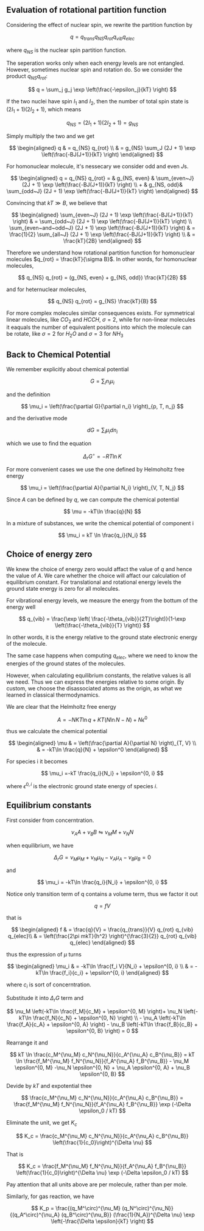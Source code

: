 ## Evaluation of rotational partition function

Considering the effect of nuclear spin, we rewrite the partition function by

$$
q = q_{trans} q_{NS} q_{rot} q_{vib} q_{elec}
$$

where $q_{NS}$ is the nuclear spin partition function.

The seperation works only when each energy levels are not entangled. However, sometimes nuclear spin and rotation do. So we consider the product $q_{NS} q_{rot}$:

$$
q = \sum_j g_j \exp \left(\frac{-\epsilon_j}{kT} \right)
$$

If the two nuclei have spin $I_1$ and $I_2$, then the number of total spin state is $(2I_1 + 1)(2I_2 + 1)$, which means 

$$
q_{NS} = (2I_1 + 1)(2I_2 + 1) = g_{NS}
$$

Simply multiply the two and we get

$$
\begin{aligned}
q & = q_{NS} q_{rot} \\
& = g_{NS} \sum_J (2J + 1) \exp \left(\frac{-BJ(J+1)}{kT} \right)
\end{aligned}
$$

For homonuclear molecule, it's nessecary we consider odd and even $J$s.

$$
\begin{aligned}
    q = q_{NS} q_{rot} = & g_{NS, even} & \sum_{even~J} (2J + 1) \exp \left(\frac{-BJ(J+1)}{kT} \right) \\
    + & g_{NS, odd}& \sum_{odd~J} (2J + 1) \exp \left(\frac{-BJ(J+1)}{kT} \right)
\end{aligned}
$$

Convincing that $kT \gg B$, we believe that

$$
\begin{aligned}
\sum_{even~J} (2J + 1) \exp \left(\frac{-BJ(J+1)}{kT} \right) & = \sum_{odd~J} (2J + 1) \exp \left(\frac{-BJ(J+1)}{kT} \right) \\
\sum_{even~and~odd~J} (2J + 1) \exp \left(\frac{-BJ(J+1)}{kT} \right) & = \frac{1}{2} \sum_{all~J} (2J + 1) \exp \left(\frac{-BJ(J+1)}{kT} \right) \\
& = \frac{kT}{2B}
\end{aligned}
$$

Therefore we understand how rotational partition function for homonuclear molecules $q_{rot} = \frac{kT}{\sigma B}$. In other words, for homonuclear molecules,

$$
q_{NS} q_{rot} = (g_{NS, even} + g_{NS, odd}) \frac{kT}{2B} 
$$

and for heternuclear molecules, 

$$
q_{NS} q_{rot} = g_{NS} \frac{kT}{B}
$$

For more complex molecules similar consequences exists. For symmetrical linear molecules, like $CO_2$ and $HCCH$, $\sigma = 2$, while for non-linear molecules it eaquals the number of equivalent positions into which the molecule can be rotate, like $\sigma = 2$ for $H_2O$ and $\sigma = 3$ for $NH_3$

## Back to Chemical Potential

We remember explicitly about chemical potential

$$
G = \sum_i n_i \mu_i
$$

and the definition

$$
\mu_i = \left(\frac{\partial G}{\partial n_i} \right)_{p, T, n_j}
$$

and the derivative mode

$$
dG = \sum_i \mu_i dn_i
$$

which we use to find the equation

$$
\Delta_r G^{\circ} = -RT \ln K
$$

For more convenient cases we use the one defined by Helmoholtz free energy

$$
\mu_i = \left(\frac{\partial A}{\partial N_i} \right)_{V, T, N_j}
$$

Since $A$ can be defined by $q$, we can compute the chemical potential

$$
\mu = -kT\ln \frac{q}{N}
$$

In a mixture of substances, we write the chemical potential of component i

$$
\mu_i = kT \ln \frac{q_i}{N_i}
$$

## Choice of energy zero

We knew the choice of energy zero would affact the value of $q$ and hence the value of $A$. We care whether the choice will affact our calculation of equilibrium constant. For translational and rotational energy levels the ground state energy is zero for all molecules. 

For vibrational energy levels, we measure the energy from the bottum of the energy well

$$
q_{vib} = \frac{\exp \left( \frac{-\theta_{vib}}{2T}\right)}{1-\exp \left(\frac{-\theta_{vib}}{T} \right)}
$$

In other words, it is the energy relative to the ground state electronic energy of the molecule.

The same case happens when computing $q_{elec}$, where we need to know the energies of the ground states of the molecules. 

However, when calculating equilibrium constants, the relative values is all we need. Thus we can express the energies relative to some origin. By custom, we choose the disassociated atoms as the origin, as what we learned in classical thermodynamics.

We are clear that the Helmholtz free energy 

$$
A = -NKT\ln q + KT(N\ln N - N) + N \epsilon^0
$$

thus we calculate the chemical potential

$$
\begin{aligned}
\mu & = \left(\frac{\partial A}{\partial N} \right)_{T, V} \\
& = -kT\ln \frac{q}{N} + \epsilon^0
\end{aligned}
$$

For species i it becomes

$$
\mu_i =-kT \frac{q_i}{N_i} + \epsilon^{0, i}
$$

where $\epsilon^{0, i}$ is the electronic ground state energy of species $i$.

## Equilibrium constants

First consider from concerntration.

$$
\nu_A A + \nu_B B \leftrightharpoons \nu_M M + \nu_N N
$$

when equilibrium, we have

$$
\Delta_r G = \nu_M \mu_M + \nu_N \mu_N - \nu_A \mu_A - \nu_B \mu_B = 0
$$

and

$$
\mu_i = -kT\ln \frac{q_i}{N_i} + \epsilon^{0, i}
$$

Notice only transition term of q contains a volume term, thus we factor it out

$$
q = fV
$$

that is 

$$
\begin{aligned}
    f & = \frac{q}{V} = \frac{q_{trans}}{V} q_{rot} q_{vib} q_{elec}\\
    & = \left(\frac{2\pi mkT}{h^2} \right)^{\frac{3}{2}} q_{rot} q_{vib} q_{elec}
\end{aligned}
$$

thus the expression of $\mu$ turns

$$
\begin{aligned}
\mu_i & = -kT\ln \frac{f_i V}{N_i} + \epsilon^{0, i} \\
      & = -kT\ln \frac{f_i}{c_i} + \epsilon^{0, i}
\end{aligned}
$$

where $c_i$ is sort of concerntration.

Substitude it into $\Delta_r G$ term and 

$$
\nu_M \left(-kT\ln \frac{f_M}{c_M} + \epsilon^{0, M} \right)+ \nu_N \left(-kT\ln \frac{f_N}{c_N} + \epsilon^{0, N} \right) \\ - \nu_A \left(-kT\ln \frac{f_A}{c_A} + \epsilon^{0, A} \right) - \nu_B \left(-kT\ln \frac{f_B}{c_B} + \epsilon^{0, B} \right) = 0
$$

Rearrange it and

$$
kT \ln \frac{c_M^{\nu_M} c_N^{\nu_N}}{c_A^{\nu_A} c_B^{\nu_B}} = kT \ln \frac{f_M^{\nu_M} f_N^{\nu_N}}{f_A^{\nu_A} f_B^{\nu_B}} - \nu_M \epsilon^{0, M} -\nu_N \epsilon^{0, N} + \nu_A \epsilon^{0, A} + \nu_B \epsilon^{0, B}
$$

Devide by $kT$ and expotential thee

$$
\frac{c_M^{\nu_M} c_N^{\nu_N}}{c_A^{\nu_A} c_B^{\nu_B}} = \frac{f_M^{\nu_M} f_N^{\nu_N}}{f_A^{\nu_A} f_B^{\nu_B}} \exp (-\Delta \epsilon_0 / kT)
$$

Eliminate the unit, we get $K_c$

$$
K_c = \frac{c_M^{\nu_M} c_N^{\nu_N}}{c_A^{\nu_A} c_B^{\nu_B}} \left(\frac{1}{c_0}\right)^{\Delta \nu}
$$

That is 

$$
K_c = \frac{f_M^{\nu_M} f_N^{\nu_N}}{f_A^{\nu_A} f_B^{\nu_B}} \left(\frac{1}{c_0}\right)^{\Delta \nu} \exp (-\Delta \epsilon_0 / kT)
$$

Pay attention that all units above are per molecule, rather than per mole.

Similarly, for gas reaction, we have

$$
K_p = \frac{(q_M^\circ)^{\nu_M} (q_N^\circ)^{\nu_N}}{(q_A^\circ)^{\nu_A} (q_B^\circ)^{\nu_B}} (\frac{1}{N_A})^{\Delta \nu} \exp \left(-\frac{\Delta \epsilon}{kT} \right)
$$

